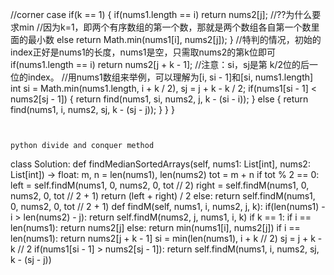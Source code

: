 //corner case
if(k == 1) {
if(nums1.length == i) return nums2[j];
//??为什么要求min
//因为k=1，即两个有序数组的第一个数，那就是两个数组各自第一个数里面的最小数
else return Math.min(nums1[i], nums2[j]);
}
//特判的情况，初始的index正好是nums1的长度，nums1是空，只需取nums2的第k位即可
if(nums1.length == i) return nums2[j + k - 1];
//注意：si，sj是第 k/2位的后一位的index。
//用nums1数组来举例，可以理解为[i, si - 1]和[si, nums1.length]
int si = Math.min(nums1.length, i + k / 2), sj = j + k - k / 2;
if(nums1[si - 1] < nums2[sj - 1]) {
return find(nums1, si, nums2, j, k - (si - i));
} else {
return find(nums1, i, nums2, sj, k - (sj - j));
}
}
}
```
​
​
python divide and conquer method
```
class Solution:
def findMedianSortedArrays(self, nums1: List[int], nums2: List[int]) -> float:
m, n = len(nums1), len(nums2)
tot = m + n
if tot % 2 == 0:
left = self.findM(nums1, 0, nums2, 0, tot // 2)
right = self.findM(nums1, 0, nums2, 0, tot // 2 + 1)
return  (left + right) / 2
else:
return self.findM(nums1, 0, nums2, 0, tot // 2 + 1)
def findM(self, nums1, i, nums2, j, k):
if(len(nums1) - i > len(nums2) - j):
return self.findM(nums2, j, nums1, i, k)
if k == 1:
if i == len(nums1): return nums2[j]
else: return min(nums1[i], nums2[j])
if i == len(nums1):
return nums2[j + k - 1]
si = min(len(nums1), i + k // 2)
sj = j + k - k // 2
if(nums1[si - 1] > nums2[sj - 1]):
return self.findM(nums1, i, nums2, sj, k - (sj - j))